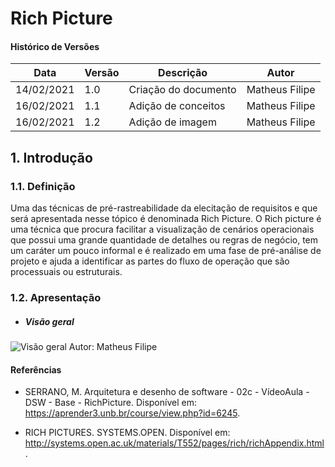 # Rich Picture

#### Histórico de Versões

| Data | Versão | Descrição | Autor |
|------|--------|-----------|-------|
| 14/02/2021 | 1.0 | Criação do documento | Matheus Filipe |
| 16/02/2021 | 1.1 | Adição de conceitos | Matheus Filipe |
| 16/02/2021 | 1.2 | Adição de imagem | Matheus Filipe |


## 1. Introdução

### 1.1. Definição 

Uma das técnicas de pré-rastreabilidade da elecitação de requisitos e que será apresentada nesse tópico é denominada Rich Picture. O Rich picture é uma técnica que procura facilitar a visualização de cenários operacionais que possui uma grande quantidade de detalhes ou regras de negócio, tem um caráter um pouco informal e é realizado em uma fase de pré-análise de projeto e ajuda a identificar as partes do fluxo de operação que são processuais ou estruturais.


### 1.2. Apresentação

* ##### Visão geral

![Visão geral](https://i.imgur.com/x2c0PkD.png)
Autor: Matheus Filipe


#### Referências

* SERRANO, M. Arquitetura e desenho de software - 02c - VídeoAula - DSW - Base - RichPicture. Disponível em: https://aprender3.unb.br/course/view.php?id=6245.  
  
* RICH PICTURES. SYSTEMS.OPEN. Disponível em: http://systems.open.ac.uk/materials/T552/pages/rich/richAppendix.html.